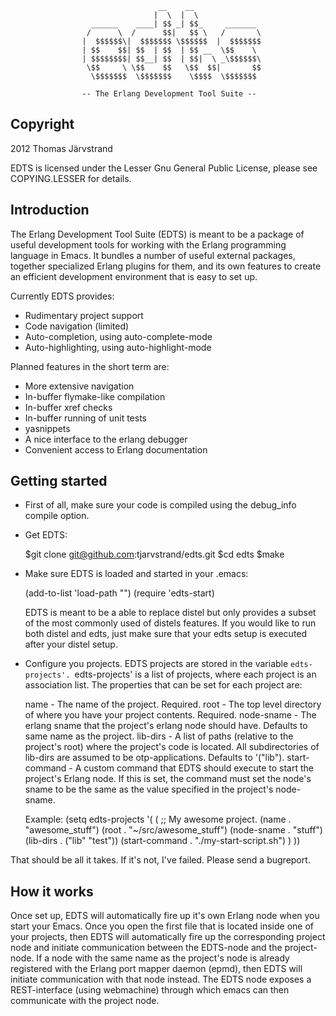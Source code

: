                                      __    __
                                    |  \  |  \
                      ______    ____| $$ _| $$_     _______
                     /      \  /      $$|   $$ \   /       \
                    |  $$$$$$\|  $$$$$$$ \$$$$$$  |  $$$$$$$
                    | $$    $$| $$  | $$  | $$ __  \$$    \
                    | $$$$$$$$| $$__| $$  | $$|  \ _\$$$$$$\
                     \$$     \ \$$    $$   \$$  $$|       $$
                      \$$$$$$$  \$$$$$$$    \$$$$  \$$$$$$$

                    -- The Erlang Development Tool Suite --

## Copyright ##
2012 Thomas Järvstrand

EDTS is licensed under the Lesser Gnu General Public License, please see
COPYING.LESSER for details.

## Introduction ##

The Erlang Development Tool Suite (EDTS) is meant to be a package of useful
development tools for working with the Erlang programming language in Emacs. It
bundles a number of useful external packages, together specialized Erlang
plugins for them, and its own features to create an efficient development
environment that is easy to set up.

Currently EDTS provides:
- Rudimentary project support
- Code navigation (limited)
- Auto-completion, using auto-complete-mode
- Auto-highlighting, using auto-highlight-mode

Planned features in the short term are:
- More extensive navigation
- In-buffer flymake-like compilation
- In-buffer xref checks
- In-buffer running of unit tests
- yasnippets
- A nice interface to the erlang debugger
- Convenient access to Erlang documentation

## Getting started ##

- First of all, make sure your code is compiled using the debug_info compile
  option.
- Get EDTS:

  $git clone git@github.com:tjarvstrand/edts.git
  $cd edts
  $make

- Make sure EDTS is loaded and started in your .emacs:

  (add-to-list 'load-path "<path-to-edts-repo>")
  (require 'edts-start)

  EDTS is meant to be a able to replace distel but only provides a subset of the
  most commonly used of distels features. If you would like to run both distel
  and edts, just make sure that your edts setup is executed after your distel
  setup.

- Configure you projects. EDTS projects are stored in the variable
  `edts-projects'. `edts-projects' is a list of projects, where each project is
  an association list. The properties that can be set for each project are:

  name          - The name of the project. Required.
  root          - The top level directory of where you have your project
                  contents. Required.
  node-sname    - The erlang sname that the project's erlang node should
                  have. Defaults to same name as the project.
  lib-dirs      - A list of paths (relative to the project's root) where the
                  project's code is located. All subdirectories of lib-dirs are
                  assumed to be otp-applications. Defaults to '("lib").
  start-command - A custom command that EDTS should execute to start the
                  project's Erlang node. If this is set, the command must set
                  the node's sname to be the same as the value specified in the
                  project's node-sname.

  Example:
  (setq edts-projects
      '(
        ( ;; My awesome project.
         (name       . "awesome_stuff")
         (root       . "~/src/awesome_stuff")
         (node-sname . "stuff")
         (lib-dirs   . ("lib" "test"))
         (start-command . "./my-start-script.sh")
        )
       ))

That should be all it takes. If it's not, I've failed. Please send a bugreport.

## How it works ##

Once set up, EDTS will automatically fire up it's own Erlang node when you start
your Emacs. Once you open the first file that is located inside one of your
projects, then EDTS will automatically fire up the corresponding project node
and initiate communication between the EDTS-node and the project-node. If a node
with the same name as the project's node is already registered with the Erlang
port mapper daemon (epmd), then EDTS will initiate communication with that node
instead. The EDTS node exposes a REST-interface (using webmachine) through which
emacs can then communicate with the project node.

